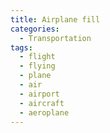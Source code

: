 ```yaml
---
title: Airplane fill
categories:
  - Transportation
tags:
  - flight
  - flying
  - plane
  - air
  - airport
  - aircraft
  - aeroplane
---
```

